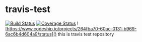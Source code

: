 travis-test
===========
[![Build Status](https://travis-ci.org/atsumo/travis-test.png)](https://travis-ci.org/atsumo/travis-test)
[![Coverage Status](https://coveralls.io/repos/atsumo/travis-test/badge.png)](https://coveralls.io/r/atsumo/travis-test)
![https://www.codeship.io/projects/264fba70-60ac-0131-b969-6ac6b4d604a9/status]()
this is travis test repository
